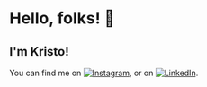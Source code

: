 # Hello, folks! 👋
## I'm Kristo!

<!--
**Zeus-s/Zeus-s** is a ✨ _special_ ✨ repository because its `README.md` (this file) appears on your GitHub profile.

Here are some ideas to get you started:

- 🔭 I’m currently working on ...
- 🌱 I’m currently learning ...
- 👯 I’m looking to collaborate on ...
- 🤔 I’m looking for help with ...
- 💬 Ask me about ...
- 📫 How to reach me: ...
- 😄 Pronouns: ...
- ⚡ Fun fact: ...
-->

<!-- Actual text -->

You can find me on [![Instagram][1.2]][1], or on [![LinkedIn][2.2]][2].

<!-- Icons -->

[1.2]: https://imgur.com/a/87Cgjtl
[2.2]: https://raw.githubusercontent.com/MartinHeinz/MartinHeinz/master/linkedin-3-16.png (LinkedIn icon without padding)

<!-- Links to your social media accounts -->

[1]: https://instagram.com/kristabdi
[2]: https://www.linkedin.com/in/kristabdi/

